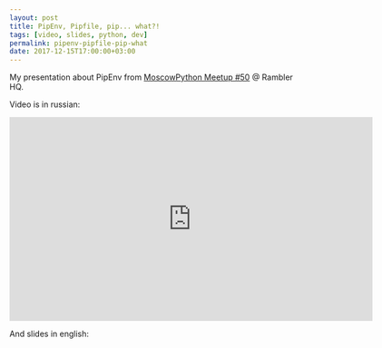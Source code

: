 ```yaml
---
layout: post
title: PipEnv, Pipfile, pip... what?!
tags: [video, slides, python, dev]
permalink: pipenv-pipfile-pip-what
date: 2017-12-15T17:00:00+03:00
---
```


My presentation about PipEnv from [MoscowPython Meetup #50](http://www.moscowpython.ru/meetup/50/) @ Rambler HQ.
<!--more-->
Video is in russian:
<iframe width="640" height="360" src="https://www.youtube.com/embed/2N0phx7WTEI" frameborder="0" gesture="media" allow="encrypted-media" allowfullscreen></iframe>

And slides in english:
<script async class="speakerdeck-embed" data-id="a52512c5af6c43a09cba15f23737e449" data-ratio="1.77777777777778" src="//speakerdeck.com/assets/embed.js"></script>
